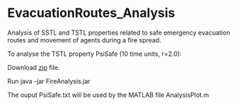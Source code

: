 # EvacuationRoutes_Analysis
Analysis of SSTL and TSTL properties related to safe emergency evacuation routes and movement of agents during a fire spread.

To analyse the TSTL property PsiSafe (10 time units, r=2.0): 

Download [zip](https://github.com/LudovicaLV/EvacuationRoutes_Analysis/releases/download/V0.1beta/Fire2.zip) file. 

Run java -jar FireAnalysis.jar 

The ouput PsiSafe.txt will be used by the MATLAB file AnalysisPlot.m 
